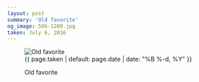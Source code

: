 ```yaml
---
layout: post
summary: 'Old favorite'
og_image: 506-1280.jpg
taken: July 6, 2016
---
```


<figure class="post" data-src="{{ site.assets_url }}/{{ page.og_image }}">
<img alt="Old favorite" sizes="(min-width: 700px) 50vw, calc(100vw - 2rem)" src="{{ site.assets_url }}/506-640.jpg" srcset="{{ site.assets_url }}/506-1280.jpg 1280w, {{ site.assets_url }}/506-960.jpg 960w, {{ site.assets_url }}/506-640.jpg 640w, {{ site.assets_url }}/506-320.jpg 320w"/>
<figcaption>
<time>{{ page.taken | default: page.date | date: "%B %-d, %Y" }}</time>
<p>Old favorite</p>
</figcaption>
</figure>
